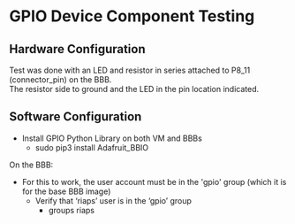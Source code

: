 # GPIO Device Component Testing

## Hardware Configuration

Test was done with an LED and resistor in series attached to P8_11 (connector_pin) on the BBB.  
The resistor side to ground and the LED in the pin location indicated.

## Software Configuration

* Install GPIO Python Library on both VM and BBBs
	- sudo pip3 install Adafruit_BBIO
 
On the BBB:

* For this to work, the user account must be in the 'gpio' group (which it is for the base BBB image)
    * Verify that ‘riaps’ user is in the ‘gpio’ group
	    - groups riaps

